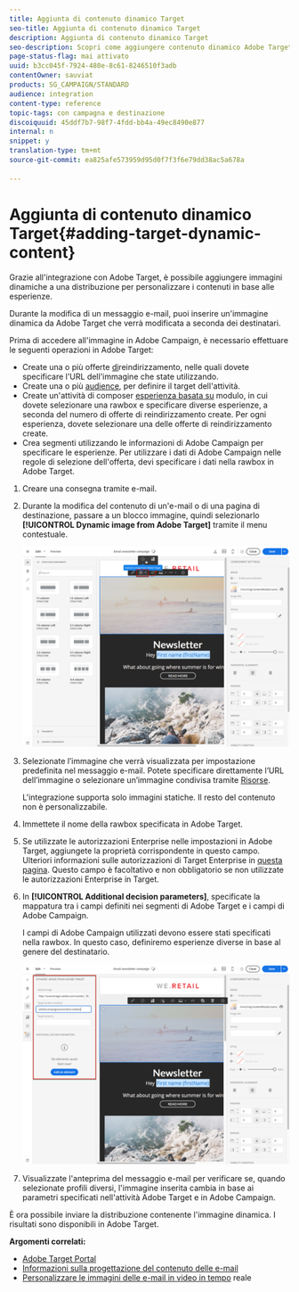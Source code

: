 ```yaml
---
title: Aggiunta di contenuto dinamico Target
seo-title: Aggiunta di contenuto dinamico Target
description: Aggiunta di contenuto dinamico Target
seo-description: Scopri come aggiungere contenuto dinamico Adobe Target in una delle distribuzioni di Adobe Campaign.
page-status-flag: mai attivato
uuid: b3cc045f-7924-480e-8c61-8246510f3adb
contentOwner: sauviat
products: SG_CAMPAIGN/STANDARD
audience: integration
content-type: reference
topic-tags: con campagna e destinazione
discoiquuid: 45ddf7b7-98f7-4fdd-bb4a-49ec8490e877
internal: n
snippet: y
translation-type: tm+mt
source-git-commit: ea825afe573959d95d0f7f3f6e79dd38ac5a678a

---
```



# Aggiunta di contenuto dinamico Target{#adding-target-dynamic-content}

Grazie all'integrazione con Adobe Target, è possibile aggiungere immagini dinamiche a una distribuzione per personalizzare i contenuti in base alle esperienze.

Durante la modifica di un messaggio e-mail, puoi inserire un'immagine dinamica da Adobe Target che verrà modificata a seconda dei destinatari.

Prima di accedere all'immagine in Adobe Campaign, è necessario effettuare le seguenti operazioni in Adobe Target:

* Create una o più offerte [di](https://docs.adobe.com/content/help/en/target/using/experiences/offers/offer-redirect.html)reindirizzamento, nelle quali dovete specificare l'URL dell'immagine che state utilizzando.
* Create una o più [audience](https://marketing.adobe.com/resources/help/en_US/target/ov/c_about_segments.html), per definire il target dell'attività.
* Create un'attività di composer [esperienza basata su](https://marketing.adobe.com/resources/help/en_US/target/target/t_form_experience_composer.html) modulo, in cui dovete selezionare una rawbox e specificare diverse esperienze, a seconda del numero di offerte di reindirizzamento create. Per ogni esperienza, dovete selezionare una delle offerte di reindirizzamento create.
* Crea segmenti utilizzando le informazioni di Adobe Campaign per specificare le esperienze. Per utilizzare i dati di Adobe Campaign nelle regole di selezione dell'offerta, devi specificare i dati nella rawbox in Adobe Target.

1. Creare una consegna tramite e-mail.
1. Durante la modifica del contenuto di un'e-mail o di una pagina di destinazione, passare a un blocco immagine, quindi selezionarlo **[!UICONTROL Dynamic image from Adobe Target]** tramite il menu contestuale.

   ![](assets/tar_insert_dynamic_image.png)

1. Selezionate l’immagine che verrà visualizzata per impostazione predefinita nel messaggio e-mail. Potete specificare direttamente l’URL dell’immagine o selezionare un’immagine condivisa tramite [Risorse](../../integrating/using/working-with-campaign-and-assets-core-service.md).

   L'integrazione supporta solo immagini statiche. Il resto del contenuto non è personalizzabile.

1. Immettete il nome della rawbox specificata in Adobe Target.
1. Se utilizzate le autorizzazioni Enterprise nelle impostazioni in Adobe Target, aggiungete la proprietà corrispondente in questo campo. Ulteriori informazioni sulle autorizzazioni di Target Enterprise in [questa pagina](https://marketing.adobe.com/resources/help/en_US/target/target/properties-overview.html). Questo campo è facoltativo e non obbligatorio se non utilizzate le autorizzazioni Enterprise in Target.
1. In **[!UICONTROL Additional decision parameters]**, specificate la mappatura tra i campi definiti nei segmenti di Adobe Target e i campi di Adobe Campaign.

   I campi di Adobe Campaign utilizzati devono essere stati specificati nella rawbox. In questo caso, definiremo esperienze diverse in base al genere del destinatario.

   ![](assets/tar_additional_decisionning_parameters.png)

1. Visualizzate l'anteprima del messaggio e-mail per verificare se, quando selezionate profili diversi, l'immagine inserita cambia in base ai parametri specificati nell'attività Adobe Target e in Adobe Campaign.

È ora possibile inviare la distribuzione contenente l'immagine dinamica. I risultati sono disponibili in Adobe Target.

**Argomenti correlati:**

* [Adobe Target Portal](https://marketing.adobe.com/resources/help/en_US/target/a4t/c_campaign_and_target.html)
* [Informazioni sulla progettazione del contenuto delle e-mail](../../designing/using/overview.md)
* [Personalizzare le immagini delle e-mail in video in tempo](https://helpx.adobe.com/marketing-cloud/how-to/email-marketing.html) reale

